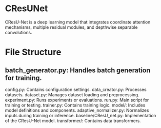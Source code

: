 # CResUNet

CResU-Net is a deep learning model that integrates coordinate attention mechanisms, multiple residual modules, and depthwise separable convolutions. 

# File Structure
## batch_generator.py: Handles batch generation for training.
config.py: Contains configuration settings.
data_creator.py: Processes datasets.
dataset.py: Manages dataset loading and preprocessing.
experiment.py: Runs experiments or evaluations.
run.py: Main script for training or testing.
trainer.py: Contains training logic.
model/: Includes model definitions and components.
adaptive_normalizer.py: Normalizes inputs during training or inference.
baseline/CResU_net.py: Implementation of the CResU-Net model.
transformer/: Contains data transformers.
